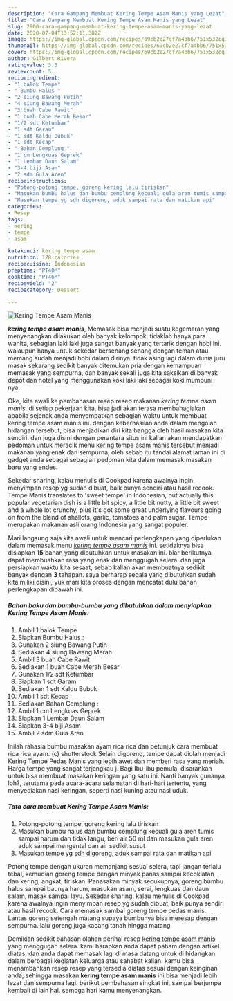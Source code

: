 ```yaml
---
description: "Cara Gampang Membuat Kering Tempe Asam Manis yang Lezat"
title: "Cara Gampang Membuat Kering Tempe Asam Manis yang Lezat"
slug: 2900-cara-gampang-membuat-kering-tempe-asam-manis-yang-lezat
date: 2020-07-04T13:52:11.382Z
image: https://img-global.cpcdn.com/recipes/69cb2e27cf7a4bb6/751x532cq70/kering-tempe-asam-manis-foto-resep-utama.jpg
thumbnail: https://img-global.cpcdn.com/recipes/69cb2e27cf7a4bb6/751x532cq70/kering-tempe-asam-manis-foto-resep-utama.jpg
cover: https://img-global.cpcdn.com/recipes/69cb2e27cf7a4bb6/751x532cq70/kering-tempe-asam-manis-foto-resep-utama.jpg
author: Gilbert Rivera
ratingvalue: 3.3
reviewcount: 5
recipeingredient:
- "1 balok Tempe"
- " Bumbu Halus "
- "2 siung Bawang Putih"
- "4 siung Bawang Merah"
- "3 buah Cabe Rawit"
- "1 buah Cabe Merah Besar"
- "1/2 sdt Ketumbar"
- "1 sdt Garam"
- "1 sdt Kaldu Bubuk"
- "1 sdt Kecap"
- " Bahan Cemplung "
- "1 cm Lengkuas Geprek"
- "1 Lembar Daun Salam"
- "3-4 biji Asam"
- "2 sdm Gula Aren"
recipeinstructions:
- "Potong-potong tempe, goreng kering lalu tiriskan"
- "Masukan bumbu halus dan bumbu cemplung kecuali gula aren tumis sampai harum dan tidak langu, beri air 50 ml dan masukan gula aren aduk sampai mengental dan air sedikit susut"
- "Masukan tempe yg sdh digoreng, aduk sampai rata dan matikan api"
categories:
- Resep
tags:
- kering
- tempe
- asam

katakunci: kering tempe asam 
nutrition: 178 calories
recipecuisine: Indonesian
preptime: "PT40M"
cooktime: "PT46M"
recipeyield: "2"
recipecategory: Dessert

---
```



![Kering Tempe Asam Manis](https://img-global.cpcdn.com/recipes/69cb2e27cf7a4bb6/751x532cq70/kering-tempe-asam-manis-foto-resep-utama.jpg)

<b><i>kering tempe asam manis</i></b>, Memasak bisa menjadi suatu kegemaran yang menyenangkan dilakukan oleh banyak kelompok. tidaklah hanya para wanita, sebagian laki laki juga sangat banyak yang tertarik dengan hobi ini. walaupun hanya untuk sekedar bersenang senang dengan teman atau memang sudah menjadi hobi dalam dirinya. tidak asing lagi dalam dunia juru masak sekarang sedikit banyak ditemukan pria dengan kemampuan memasak yang sempurna, dan banyak sekali juga kita saksikan di banyak depot dan hotel yang menggunakan koki laki laki sebagai koki mumpuni nya.

Oke, kita awali ke pembahasan resep resep makanan <i>kering tempe asam manis</i>. di setiap pekerjaan kita, bisa jadi akan terasa membahagiakan apabila sejenak anda menyempatkan sebagian waktu untuk membuat kering tempe asam manis ini. dengan keberhasilan anda dalam mengolah hidangan tersebut, bisa menjadikan diri kita bangga oleh hasil masakan kita sendiri. dan juga disini dengan perantara situs ini kalian akan mendapatkan pedoman untuk meracik menu <u>kering tempe asam manis</u> tersebut menjadi makanan yang enak dan sempurna, oleh sebab itu tandai alamat laman ini di gadget anda sebagai sebagian pedoman kita dalam memasak masakan baru yang endes.

Sekedar sharing, kalau menulis di Cookpad karena awalnya ingin menyimpan resep yg sudah dibuat, baik punya sendiri atau hasil recook. Tempe Manis translates to &#39;sweet tempe&#39; in Indonesian, but actually this popular vegetarian dish is a little bit spicy, a little bit nutty, a little bit sweet and a whole lot crunchy, plus it&#39;s got some great underlying flavours going on from the blend of shallots, garlic, tomatoes and palm sugar. Tempe merupakan makanan asli orang Indonesia yang sangat populer.


Mari langsung saja kita awali untuk mencari perlengkapan yang diperlukan dalam memasak menu <u><i>kering tempe asam manis</i></u> ini. setidaknya bisa disiapkan <b>15</b> bahan yang dibutuhkan untuk masakan ini. biar berikutnya dapat membuahkan rasa yang enak dan menggugah selera. dan juga persiapkan waktu kita sesaat, sebab kalian akan membuatnya sedikit banyak dengan <b>3</b> tahapan. saya berharap segala yang dibutuhkan sudah kita miliki disini, yuk mari kita proses dengan mencatat dulu bahan perlengkapan dibawah ini.

<!--inarticleads1-->

##### Bahan baku dan bumbu-bumbu yang dibutuhkan dalam menyiapkan Kering Tempe Asam Manis:

1. Ambil 1 balok Tempe
1. Siapkan  Bumbu Halus :
1. Gunakan 2 siung Bawang Putih
1. Sediakan 4 siung Bawang Merah
1. Ambil 3 buah Cabe Rawit
1. Sediakan 1 buah Cabe Merah Besar
1. Gunakan 1/2 sdt Ketumbar
1. Siapkan 1 sdt Garam
1. Sediakan 1 sdt Kaldu Bubuk
1. Ambil 1 sdt Kecap
1. Sediakan  Bahan Cemplung :
1. Ambil 1 cm Lengkuas Geprek
1. Siapkan 1 Lembar Daun Salam
1. Siapkan 3-4 biji Asam
1. Ambil 2 sdm Gula Aren


Inilah rahasia bumbu masakan ayam rica rica dan petunjuk cara membuat rica rica ayam. (c) shutterstock Selain digoreng, tempe dapat diolah menjadi Kering Tempe Pedas Manis yang lebih awet dan memberi rasa yang meriah. Harga tempe yang sangat terjangkau j. Bagi Ibu-ibu pemula, disarankan untuk bisa membuat masakan keringan yang satu ini. Nanti banyak gunanya loh?, terutama pada acara-acara selamatan di hari-hari tertentu, yang menyediakan nasi keringan, seperti nasi kuning atau nasi uduk. 

<!--inarticleads2-->

##### Tata cara membuat Kering Tempe Asam Manis:

1. Potong-potong tempe, goreng kering lalu tiriskan
1. Masukan bumbu halus dan bumbu cemplung kecuali gula aren tumis sampai harum dan tidak langu, beri air 50 ml dan masukan gula aren aduk sampai mengental dan air sedikit susut
1. Masukan tempe yg sdh digoreng, aduk sampai rata dan matikan api


Potong tempe dengan ukuran memanjang sesuai selera, tapi jangan terlalu tebal, kemudian goreng tempe dengan minyak panas sampai kecoklatan dan kering, angkat, tiriskan. Panasakan minyak secukupnya, goreng bumbu halus sampai baunya harum, masukan asam, serai, lengkuas dan daun salam, masak sampai layu. Sekedar sharing, kalau menulis di Cookpad karena awalnya ingin menyimpan resep yg sudah dibuat, baik punya sendiri atau hasil recook. Cara memasak sambal goreng tempe pedas manis. Lantas goreng setengah matang supaya bumbunya bisa meresap dengan sempurna. lalu goreng juga kacang tanah hingga matang. 

Demikian sedikit bahasan olahan perihal resep <u>kering tempe asam manis</u> yang menggugah selera. kami harapkan anda dapat paham dengan artikel diatas, dan anda dapat memasak lagi di masa datang untuk di hidangkan dalam berbagai kegiatan keluarga atau sahabat kalian. kamu bisa menambahkan resep resep yang tersedia diatas sesuai dengan keinginan anda, sehingga masakan <b>kering tempe asam manis</b> ini bisa menjadi lebih lezat dan sempurna lagi. berikut pembahasan singkat ini, sampai berjumpa kembali di lain hal. semoga hari kamu menyenangkan.
